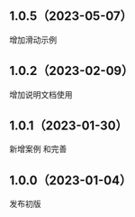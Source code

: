 ## 1.0.5（2023-05-07）
增加滑动示例
## 1.0.2（2023-02-09）
增加说明文档使用
## 1.0.1（2023-01-30）
新增案例 和完善
## 1.0.0（2023-01-04）
发布初版
